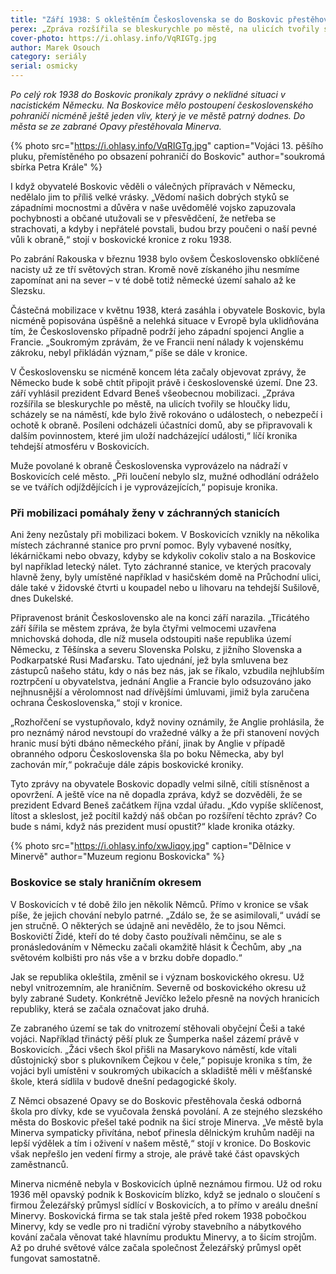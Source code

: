 ```yaml
---
title: "Září 1938: S okleštěním Československa se do Boskovic přestěhovala Minerva"
perex: „Zpráva rozšířila se bleskurychle po městě, na ulicích tvořily se hloučky lidu, scházely se na náměstí, kde bylo živě rokováno o událostech, o nebezpečí i ochotě k obraně.“
cover-photo: https://i.ohlasy.info/VqRIGTg.jpg
author: Marek Osouch
category: seriály
serial: osmicky
---
```


*Po celý rok 1938 do Boskovic pronikaly zprávy o neklidné situaci v nacistickém Německu. Na Boskovice mělo postoupení československého pohraničí nicméně ještě jeden vliv, který je ve městě patrný dodnes. Do města se ze zabrané Opavy přestěhovala Minerva.*

{% photo src="https://i.ohlasy.info/VqRIGTg.jpg" caption="Vojáci 13. pěšího pluku, přemístěného po obsazení pohraničí do Boskovic" author="soukromá sbírka Petra Krále" %}

I když obyvatelé Boskovic věděli o válečných přípravách v Německu, nedělalo jim to příliš velké vrásky. „Vědomí našich dobrých styků se západními mocnostmi a důvěra v naše uvědomělé vojsko zapuzovala pochybnosti a občané utužovali se v přesvědčení, že netřeba se strachovati, a kdyby i nepřátelé povstali, budou brzy poučeni o naší pevné vůli k obraně,“ stojí v boskovické kronice z roku 1938.

Po zabrání Rakouska v březnu 1938 bylo ovšem Československo obklíčené nacisty už ze tří světových stran. Kromě nově získaného jihu nesmíme zapomínat ani na sever – v té době totiž německé území sahalo až ke Slezsku.

Částečná mobilizace v květnu 1938, která zasáhla i obyvatele Boskovic, byla nicméně popisována úspěšně a nelehká situace v Evropě byla uklidňována tím, že Československo případně podrží jeho západní spojenci Anglie a Francie. „Soukromým zprávám, že ve Francii není nálady k vojenskému zákroku, nebyl přikládán význam,“ píše se dále v kronice.

V Československu se nicméně koncem léta začaly objevovat zprávy, že Německo bude k sobě chtít připojit právě i československé území. Dne 23. září vyhlásil prezident Edvard Beneš všeobecnou mobilizaci. „Zpráva rozšířila se bleskurychle po městě, na ulicích tvořily se hloučky lidu, scházely se na náměstí, kde bylo živě rokováno o událostech, o nebezpečí i ochotě k obraně. Posíleni odcházeli účastníci domů, aby se připravovali k dalším povinnostem, které jim uloží nadcházející události,“ líčí kronika tehdejší atmosféru v Boskovicích.

Muže povolané k obraně Československa vyprovázelo na nádraží v Boskovicích celé město. „Při loučení nebylo slz, mužné odhodlání odráželo se ve tvářích odjíždějících i je vyprovázejících,“ popisuje kronika.

### Při mobilizaci pomáhaly ženy v záchranných stanicích

Ani ženy nezůstaly při mobilizaci bokem. V Boskovicích vznikly na několika místech záchranné stanice pro první pomoc. Byly vybavené nosítky, lékárničkami nebo obvazy, kdyby se kdykoliv cokoliv stalo a na Boskovice byl například letecký nálet. Tyto záchranné stanice, ve kterých pracovaly hlavně ženy, byly umístěné například v hasičském domě na Průchodní ulici, dále také v židovské čtvrti u koupadel nebo u lihovaru na tehdejší Sušilově, dnes Dukelské.

Připravenost bránit Československo ale na konci září narazila. „Třicátého září šířila se městem zpráva, že byla čtyřmi velmocemi uzavřena mnichovská dohoda, dle níž musela odstoupiti naše republika území Německu, z Těšínska a severu Slovenska Polsku, z jižního Slovenska a Podkarpatské Rusi Maďarsku. Tato ujednání, jež byla smluvena bez zástupců našeho státu, kdy o nás bez nás, jak se říkalo, vzbudila nejhlubším roztrpčení u obyvatelstva, jednání Anglie a Francie bylo odsuzováno jako nejhnusnější a věrolomnost nad dřívějšími úmluvami, jimiž byla zaručena ochrana Československa,“ stojí v kronice.

„Rozhořčení se vystupňovalo, když noviny oznámily, že Anglie prohlásila, že pro neznámý národ nevstoupí do vražedné války a že při stanovení nových hranic musí býti dbáno německého přání, jinak by Anglie v případě obranného odporu Československa šla po boku Německa, aby byl zachován mír,“ pokračuje dále zápis boskovické kroniky.

Tyto zprávy na obyvatele Boskovic dopadly velmi silně, cítili stísněnost a opovržení. A ještě více na ně dopadla zpráva, když se dozvěděli, že se prezident Edvard Beneš začátkem října vzdal úřadu. „Kdo vypíše sklíčenost, lítost a skleslost, jež pocítil každý náš občan po rozšíření těchto zpráv? Co bude s námi, když nás prezident musí opustit?“ klade kronika otázky.

{% photo src="https://i.ohlasy.info/xwJiqoy.jpg" caption="Dělnice v Minervě" author="Muzeum regionu Boskovicka" %}

### Boskovice se staly hraničním okresem

V Boskovicích v té době žilo jen několik Němců. Přímo v kronice se však píše, že jejich chování nebylo patrné. „Zdálo se, že se asimilovali,“ uvádí se jen stručně. O některých se údajně ani nevědělo, že to jsou Němci. Boskovičtí Židé, kteří do té doby často používali němčinu, se ale s pronásledováním v Německu začali okamžitě hlásit k Čechům, aby „na světovém kolbišti pro nás vše a v brzku dobře dopadlo.“

Jak se republika okleštila, změnil se i význam boskovického okresu. Už nebyl vnitrozemním, ale hraničním. Severně od boskovického okresu už byly zabrané Sudety. Konkrétně Jevíčko leželo přesně na nových hranicích republiky, která se začala označovat jako druhá.

Ze zabraného území se tak do vnitrozemí stěhovali obyčejní Češi a také vojáci. Například třináctý pěší pluk ze Šumperka našel zázemí právě v Boskovicích. „Žáci všech škol přišli na Masarykovo náměstí, kde vítali důstojnický sbor s plukovníkem Čejkou v čele,“ popisuje kronika s tím, že vojáci byli umístěni v soukromých ubikacích a skladiště měli v měšťanské škole, která sídlila v budově dnešní pedagogické školy.

Z Němci obsazené Opavy se do Boskovic přestěhovala česká odborná škola pro dívky, kde se vyučovala ženská povolání. A ze stejného slezského města do Boskovic přešel také podnik na šicí stroje Minerva. „Ve městě byla Minerva sympaticky přivítána, neboť přinesla dělnickým kruhům naději na lepší výdělek a tím i oživení v našem městě,“ stojí v kronice. Do Boskovic však nepřešlo jen vedení firmy a stroje, ale právě také část opavských zaměstnanců.

Minerva nicméně nebyla v Boskovicích úplně neznámou firmou. Už od roku 1936 měl opavský podnik k Boskovicím blízko, když se jednalo o sloučení s firmou Železářský průmysl sídlící v Boskovicích, a to přímo v areálu dnešní Minervy. Boskovická firma se tak stala ještě před rokem 1938 pobočkou Minervy, kdy se vedle pro ni tradiční výroby stavebního a nábytkového kování začala věnovat také hlavnímu produktu Minervy, a to šicím strojům. Až po druhé světové válce začala společnost Železářský průmysl opět fungovat samostatně.

